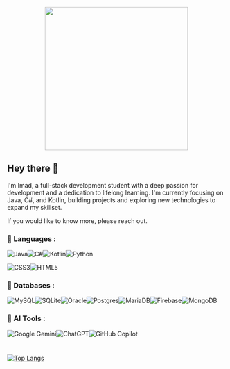 
<p align="center">
  <img height="330" src="https://i.imghippo.com/files/otd5784TQ.png">
</p>

## Hey there 👋

I'm Imad, a full-stack development student with a deep passion for development and a dedication to lifelong learning. I'm currently focusing on Java, C#, and Kotlin, building projects and exploring new technologies to expand my skillset. 

If you would like to know more, please reach out.

### 🔨 Languages :
![Java](https://img.shields.io/badge/java-%23ED8B00.svg?style=for-the-badge&logo=openjdk&logoColor=white)![C#](https://img.shields.io/badge/c%23-%23239120.svg?style=for-the-badge&logo=csharp&logoColor=white)![Kotlin](https://img.shields.io/badge/kotlin-%237F52FF.svg?style=for-the-badge&logo=kotlin&logoColor=white)![Python](https://img.shields.io/badge/python-3670A0?style=for-the-badge&logo=python&logoColor=ffdd54)

![CSS3](https://img.shields.io/badge/css3-%231572B6.svg?style=for-the-badge&logo=css3&logoColor=white)![HTML5](https://img.shields.io/badge/html5-%23E34F26.svg?style=for-the-badge&logo=html5&logoColor=white)
### 🔨 Databases :

![MySQL](https://img.shields.io/badge/mysql-4479A1.svg?style=for-the-badge&logo=mysql&logoColor=white)![SQLite](https://img.shields.io/badge/sqlite-%2307405e.svg?style=for-the-badge&logo=sqlite&logoColor=white)![Oracle](https://img.shields.io/badge/Oracle-F80000?style=for-the-badge&logo=oracle&logoColor=white)![Postgres](https://img.shields.io/badge/postgres-%23316192.svg?style=for-the-badge&logo=postgresql&logoColor=white)![MariaDB](https://img.shields.io/badge/MariaDB-003545?style=for-the-badge&logo=mariadb&logoColor=white)![Firebase](https://img.shields.io/badge/firebase-a08021?style=for-the-badge&logo=firebase&logoColor=ffcd34)![MongoDB](https://img.shields.io/badge/MongoDB-%234ea94b.svg?style=for-the-badge&logo=mongodb&logoColor=white)

### 🔨 AI Tools :

![Google Gemini](https://img.shields.io/badge/google%20gemini-8E75B2?style=for-the-badge&logo=google%20gemini&logoColor=white)![ChatGPT](https://img.shields.io/badge/chatGPT-74aa9c?style=for-the-badge&logo=openai&logoColor=white)![GitHub Copilot](https://img.shields.io/badge/github_copilot-8957E5?style=for-the-badge&logo=github-copilot&logoColor=white)
#

[![Top Langs](https://github-readme-stats.vercel.app/api/top-langs/?username=imadAsrani&layout=compact&theme=dark)]()
